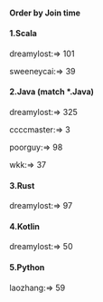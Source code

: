 #### Order by Join time
#### 1.Scala
dreamylost:=> 101

sweeneycai:=> 39

#### 2.Java (match *.Java)
dreamylost:=> 325

ccccmaster:=> 3

poorguy:=> 98

wkk:=> 37

#### 3.Rust
dreamylost:=> 97

#### 4.Kotlin
dreamylost:=> 50

#### 5.Python
laozhang:=> 59

